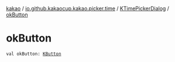 [kakao](../../index.md) / [io.github.kakaocup.kakao.picker.time](../index.md) / [KTimePickerDialog](index.md) / [okButton](./ok-button.md)

# okButton

`val okButton: `[`KButton`](../../io.github.kakaocup.kakao.text/-k-button/index.md)